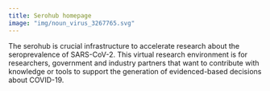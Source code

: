 ```yaml
---
title: Serohub homepage
image: "img/noun_virus_3267765.svg"
---
```


The serohub is crucial infrastructure to accelerate research about the seroprevalence of SARS-CoV-2. This virtual research environment is for researchers, government and industry partners that want to contribute with knowledge or tools to support the generation of evidenced-based decisions about COVID-19.